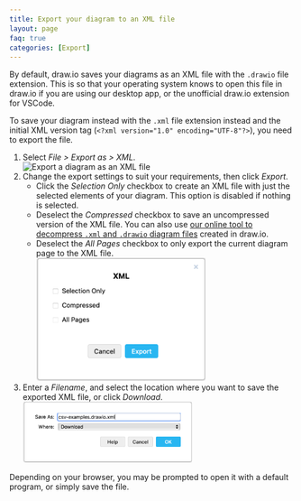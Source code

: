 ```yaml
---
title: Export your diagram to an XML file
layout: page
faq: true
categories: [Export]
---
```


By default, draw.io saves your diagrams as an XML file with the ``.drawio`` file extension. This is so that your operating system knows to open this file in draw.io if you are using our desktop app, or the unofficial draw.io extension for VSCode.

To save your diagram instead with the ``.xml`` file extension instead and the initial XML version tag (``<?xml version="1.0" encoding="UTF-8"?>``), you need to export the file. 

1. Select _File > Export as > XML_.
<br /><img src="/assets/img/blog/file-export-xml.png" style="width=100%;max-width:300px;height:auto;" alt="Export a diagram as an XML file">
2. Change the export settings to suit your requirements, then click _Export_.
   * Click the _Selection Only_ checkbox to create an XML file with just the selected elements of your diagram. This option is disabled if nothing is selected.
   * Deselect the _Compressed_ checkbox to save an uncompressed version of the XML file. You can also use [our online tool to decompress ``.xml`` and ``.drawio`` diagram files](https://jgraph.github.io/drawio-tools/tools/convert.html) created in draw.io.
   * Deselect the _All Pages_ checkbox to only export the current diagram page to the XML file. 
<br /><img src="/assets/img/blog/export-xml-options.png" style="width=100%;max-width:300px;height:auto;" alt="Choose the export settings when exporting a diagram as an XML file">
3. Enter a _Filename_, and select the location where you want to save the exported XML file, or click _Download_.
<br /><img src="/assets/img/blog/save-as-xml.png" style="width=100%;max-width:300px;height:auto;" alt="Choose where to save your exported XML file">

Depending on your browser, you may be prompted to open it with a default program, or simply save the file.